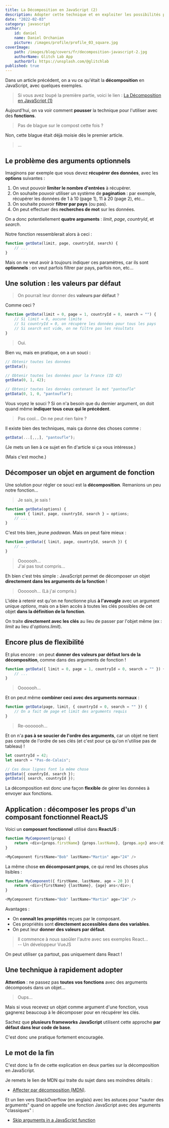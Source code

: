 ```yaml
---
title: La Décomposition en JavaScript (2)
description: Adopter cette technique et en exploiter les possibilités pour des fonctions plus maniables.
date: "2022-02-03"
category: javascript
author:
    id: daniel
    name: Daniel Orchanian
    picture: /images/profile/profile_03_square.jpg
coverImage:
    path: /images/blog/covers/fr/decomposition-javascript-2.jpg
    authorName: Glitch Lab App
    authorUrl: https://unsplash.com/@glitchlab
published: true
---
```


Dans un article précédent, on a vu ce qu'était la **décomposition** en JavaScript, avec quelques exemples.

> Si vous avez loupé la première partie, voici le lien :
[La Décomposition en JavaScript (1)](./decomposition-javascript-1)

Aujourd'hui, on va voir comment **pousser** la technique pour l'utiliser avec des **fonctions**.

> Pas de blague sur le compost cette fois ?

Non, cette blague était déjà moisie dès le premier article.

> ...


## Le problème des arguments optionnels

Imaginons par exemple que vous devez **récupérer des données**, avec les **options** suivantes :
1. On veut pouvoir **limiter le nombre d'entrées** à récupérer.
2. On souhaite pouvoir utiliser un système de **pagination** : par exemple, récupérer les données de 1 à 10 (page 1), 11 à 20 (page 2), etc...
3. On souhaite pouvoir **filtrer par pays** (ou pas).
4. On peut effectuer des **recherches de mot** sur les données.

On a donc potentiellement **quatre arguments** : _limit_, _page_, _countryId_, et _search_.

Notre fonction ressemblerait alors à ceci :

```js
function getData(limit, page, countryId, search) {
    // ...
}
```

Mais on ne veut avoir à toujours indiquer ces paramètres, car ils sont **optionnels** : on veut parfois filtrer par pays, parfois non, etc...


## Une solution : les valeurs par défaut

> On pourrait leur donner des **valeurs par défaut** ?

Comme ceci ?

```js
function getData(limit = 0, page = 1, countryId = 0, search = "") {
    // Si limit = 0, aucune limite
    // Si countryId = 0, on récupère les données pour tous les pays
    // Si search est vide, on ne filtre pas les résultats
}
```

> Oui.

Bien vu, mais en pratique, on a un souci :

```js
// Obtenir toutes les données
getData();

// Obtenir toutes les données pour la France (ID 42)
getData(0, 1, 42);

// Obtenir toutes les données contenant le mot "pantoufle"
getData(0, 1, 0, "pantoufle");
```

Vous voyez le souci ? Si on n'a besoin que du dernier argument, on doit quand même **indiquer tous ceux qui le précèdent**.

> Pas cool... On ne peut rien faire ?

Il existe bien des techniques, mais ça donne des choses comme :

```js
getData(...[,,,], "pantoufle");
```

(Je mets un lien à ce sujet en fin d'article si ça vous intéresse.)

(Mais c'est moche.)


## Décomposer un objet en argument de fonction

Une solution pour régler ce souci est la **décomposition**. Remanions un peu notre fonction...

> Je sais, je sais !

```js
function getData(options) {
    const { limit, page, countryId, search } = options;
    // ...
}
```

C'est très bien, jeune _padawan_. Mais on peut faire mieux :

```js
function getData({ limit, page, countryId, search }) {
    // ...
}
```

> Ooooooh...  
> J'ai pas tout compris...

Eh bien c'est très simple : JavaScript permet de décomposer un objet **directement dans les arguments de la fonction** !

> Ooooooh... (Là j'ai compris.)

L'idée à retenir est qu'on ne fonctionne plus **à l'aveugle** avec un argument unique _options_, mais on a bien accès à toutes les clés possibles de cet objet **dans la définition de la fonction**.

On traite **directement avec les clés** au lieu de passer par l'objet même (ex : _limit_ au lieu d'_options.limit_).


## Encore plus de flexibilité

Et plus encore : on peut **donner des valeurs par défaut lors de la décomposition**, comme dans des arguments de fonction !

```js
function getData({ limit = 0, page = 1, countryId = 0, search = "" }) {
    // ...
}
```

> Ooooooh...

Et on peut même **combiner ceci avec des arguments normaux** :

```js
function getData(page, limit, { countryId = 0, search = "" }) {
    // On a fait de page et limit des arguments requis
}
```

> Re-ooooooh...

Et on n'a **pas à se soucier de l'ordre des arguments**, car un objet ne tient pas compte de l'ordre de ses clés (et c'est pour ça qu'on n'utilise pas de tableau) !

```js
let countryId = 42;
let search = "Pas-de-Calais";

// Ces deux lignes font la même chose
getData({ countryId, search });
getData({ search, countryId });
```

La décomposition est donc une façon **flexible** de gérer les données à envoyer aux fonctions.


## Application : décomposer les props d'un composant fonctionnel ReactJS

Voici un **composant fonctionnel** utilisé dans **ReactJS** :

```js
function MyComponent(props) {
    return <div>{props.firstName} {props.lastName}, {props.age} ans</div>;
}

<MyComponent firstName="Bob" lastName="Martin" age="24" />
```

La même chose **en décomposant props**, ce qui rend les choses plus lisibles :

```js
function MyComponent({ firstName, lastName, age = 20 }) {
    return <div>{firstName} {lastName}, {age} ans</div>;
}

<MyComponent firstName="Bob" lastName="Martin" age="24" />
```

Avantages :
- On **connaît les propriétés** reçues par le composant.
- Ces propriétés sont **directement accessibles dans des variables**.
- On peut leur **donner des valeurs par défaut**.

> Il commence à nous saoûler l'autre avec ses exemples React...  
> -- Un développeur VueJS

On peut utiliser ça partout, pas uniquement dans React !


## Une technique à rapidement adopter

**Attention** : ne passez pas **toutes vos fonctions** avec des arguments décomposés dans un objet...

> Oups...

Mais si vous recevez un objet comme argument d'une fonction, vous gagnerez beaucoup à le décomposer pour en récupérer les clés.

Sachez que **plusieurs frameworks JavaScript** utilisent cette approche **par défaut dans leur code de base**.

C'est donc une pratique fortement encouragée.


## Le mot de la fin

C'est donc la fin de cette explication en deux parties sur la décomposition en JavaScript.

Je remets le lien de MDN qui traite du sujet dans ses moindres détails :
- [Affecter par décomposition (MDN)](https://developer.mozilla.org/fr/docs/Web/JavaScript/Reference/Operators/Destructuring_assignment).

Et un lien vers StackOverflow (en anglais) avec les astuces pour "sauter des arguments" quand on appelle une fonction JavaScript avec des arguments "classiques" :
- [Skip arguments in a JavaScript function](https://stackoverflow.com/questions/32518615/skip-arguments-in-a-javascript-function)
